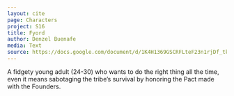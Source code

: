 ```yaml
---
layout: cite
page: Characters
project: S16
title: Fyord
author: Denzel Buenafe
media: Text
source: https://docs.google.com/document/d/1K4H1369GSCRFLteF23n1rjDf_tke8aqb4F7cfBas3RI/edit?usp=sharing
---
```

A fidgety young adult (24-30) who wants to do the right thing all the time, even it means sabotaging the tribe’s survival by honoring the Pact made with the Founders.
